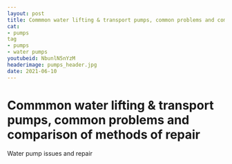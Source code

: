 ```yaml
--- 
layout: post 
title: Commmon water lifting & transport pumps, common problems and comparison of methods of repair
cat:
- pumps
tag
- pumps
- water pumps
youtubeid: NbunlN5nYzM
headerimage: pumps_header.jpg
date: 2021-06-10
--- 
```


# Commmon water lifting & transport pumps, common problems and comparison of methods of repair

Water pump issues and repair
